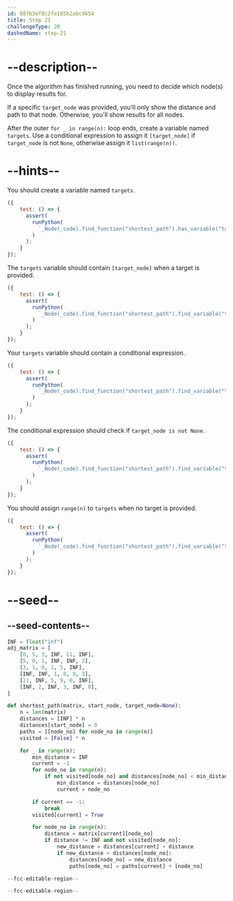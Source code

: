 ```yaml
---
id: 687b3ef0c2fe185b2abc4654
title: Step 21
challengeType: 20
dashedName: step-21
---
```


# --description--

Once the algorithm has finished running, you need to decide which node(s) to display results for.

If a specific `target_node` was provided, you'll only show the distance and path to that node. Otherwise, you'll show results for all nodes.

After the outer `for _ in range(n):` loop ends, create a variable named `targets`. Use a conditional expression to assign it `[target_node]` if `target_node` is not `None`, otherwise assign it `list(range(n))`.

# --hints--

You should create a variable named `targets`.

```js
({
    test: () => {
      assert(
        runPython(
          `_Node(_code).find_function("shortest_path").has_variable("targets")`
        )
      );
    }
});
```

The `targets` variable should contain `[target_node]` when a target is provided.

```js
({
    test: () => {
      assert(
        runPython(
          `_Node(_code).find_function("shortest_path").find_variable("targets").is_equivalent("targets = [target_node] if target_node is not None else range(n)")`
        )
      );
    }
});
```

Your `targets` variable should contain a conditional expression.

```js
({
    test: () => {
      assert(
        runPython(
          `_Node(_code).find_function("shortest_path").find_variable("targets").is_equivalent("targets = [target_node] if target_node is not None else range(n)")`
        )
      );
    }
});
```

The conditional expression should check if `target_node is not None`.

```js
({
    test: () => {
      assert(
        runPython(
          `_Node(_code).find_function("shortest_path").find_variable("targets").is_equivalent("targets = [target_node] if target_node is not None else range(n)")`
        )
      );
    }
});
```

You should assign `range(n)` to `targets` when no target is provided.

```js
({
    test: () => {
      assert(
        runPython(
          `_Node(_code).find_function("shortest_path").find_variable("targets").is_equivalent("targets = [target_node] if target_node is not None else range(n)")`
        )
      );
    }
});
```

# --seed--

## --seed-contents--

```py
INF = float("inf")
adj_matrix = [
    [0, 5, 3, INF, 11, INF],
    [5, 0, 1, INF, INF, 2],
    [3, 1, 0, 1, 5, INF],
    [INF, INF, 1, 0, 9, 3],
    [11, INF, 5, 9, 0, INF],
    [INF, 2, INF, 3, INF, 0],
]

def shortest_path(matrix, start_node, target_node=None):
    n = len(matrix)
    distances = [INF] * n
    distances[start_node] = 0
    paths = [[node_no] for node_no in range(n)]
    visited = [False] * n

    for _ in range(n):
        min_distance = INF  
        current = -1  
        for node_no in range(n):  
            if not visited[node_no] and distances[node_no] < min_distance:  
                min_distance = distances[node_no]  
                current = node_no  

        if current == -1:  
            break  
        visited[current] = True  

        for node_no in range(n):  
            distance = matrix[current][node_no]  
            if distance != INF and not visited[node_no]:  
                new_distance = distances[current] + distance  
                if new_distance < distances[node_no]:  
                    distances[node_no] = new_distance  
                    paths[node_no] = paths[current] + [node_no]

--fcc-editable-region--

--fcc-editable-region--
```

